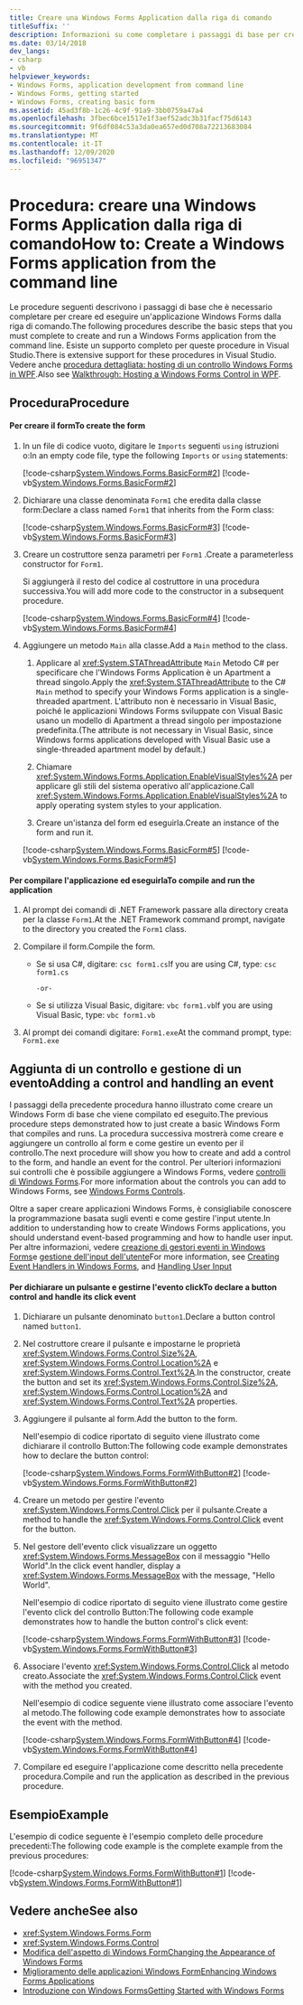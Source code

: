 ```yaml
---
title: Creare una Windows Forms Application dalla riga di comando
titleSuffix: ''
description: Informazioni su come completare i passaggi di base per creare ed eseguire un Windows Forms Application dalla riga di comando.
ms.date: 03/14/2018
dev_langs:
- csharp
- vb
helpviewer_keywords:
- Windows Forms, application development from command line
- Windows Forms, getting started
- Windows Forms, creating basic form
ms.assetid: 45ad3f8b-1c26-4c9f-91a9-3bb0759a47a4
ms.openlocfilehash: 3fbec6bce1517e1f3aef52adc3b31facf75d6143
ms.sourcegitcommit: 9f6df084c53a3da0ea657ed0d708a72213683084
ms.translationtype: MT
ms.contentlocale: it-IT
ms.lasthandoff: 12/09/2020
ms.locfileid: "96951347"
---
```

# <a name="how-to-create-a-windows-forms-application-from-the-command-line"></a><span data-ttu-id="b0a0f-103">Procedura: creare una Windows Forms Application dalla riga di comando</span><span class="sxs-lookup"><span data-stu-id="b0a0f-103">How to: Create a Windows Forms application from the command line</span></span>

<span data-ttu-id="b0a0f-104">Le procedure seguenti descrivono i passaggi di base che è necessario completare per creare ed eseguire un'applicazione Windows Forms dalla riga di comando.</span><span class="sxs-lookup"><span data-stu-id="b0a0f-104">The following procedures describe the basic steps that you must complete to create and run a Windows Forms application from the command line.</span></span> <span data-ttu-id="b0a0f-105">Esiste un supporto completo per queste procedure in Visual Studio.</span><span class="sxs-lookup"><span data-stu-id="b0a0f-105">There is extensive support for these procedures in Visual Studio.</span></span>  <span data-ttu-id="b0a0f-106">Vedere anche [procedura dettagliata: hosting di un controllo Windows Forms in WPF](/dotnet/framework/wpf/advanced/walkthrough-hosting-a-windows-forms-control-in-wpf).</span><span class="sxs-lookup"><span data-stu-id="b0a0f-106">Also see [Walkthrough: Hosting a Windows Forms Control in WPF](/dotnet/framework/wpf/advanced/walkthrough-hosting-a-windows-forms-control-in-wpf).</span></span>
  
## <a name="procedure"></a><span data-ttu-id="b0a0f-107">Procedura</span><span class="sxs-lookup"><span data-stu-id="b0a0f-107">Procedure</span></span>  
  
#### <a name="to-create-the-form"></a><span data-ttu-id="b0a0f-108">Per creare il form</span><span class="sxs-lookup"><span data-stu-id="b0a0f-108">To create the form</span></span>  
  
1. <span data-ttu-id="b0a0f-109">In un file di codice vuoto, digitare le `Imports` seguenti `using` istruzioni o:</span><span class="sxs-lookup"><span data-stu-id="b0a0f-109">In an empty code file, type the following `Imports` or `using` statements:</span></span>  
  
     [!code-csharp[System.Windows.Forms.BasicForm#2](~/samples/snippets/csharp/VS_Snippets_Winforms/System.Windows.Forms.BasicForm/CS/Form1.cs#2)]
     [!code-vb[System.Windows.Forms.BasicForm#2](~/samples/snippets/visualbasic/VS_Snippets_Winforms/System.Windows.Forms.BasicForm/VB/Form1.vb#2)]  
  
2. <span data-ttu-id="b0a0f-110">Dichiarare una classe denominata `Form1` che eredita dalla classe form:</span><span class="sxs-lookup"><span data-stu-id="b0a0f-110">Declare a class named `Form1` that inherits from the Form class:</span></span>
  
     [!code-csharp[System.Windows.Forms.BasicForm#3](~/samples/snippets/csharp/VS_Snippets_Winforms/System.Windows.Forms.BasicForm/CS/Form1.cs#3)]
     [!code-vb[System.Windows.Forms.BasicForm#3](~/samples/snippets/visualbasic/VS_Snippets_Winforms/System.Windows.Forms.BasicForm/VB/Form1.vb#3)]  
  
3. <span data-ttu-id="b0a0f-111">Creare un costruttore senza parametri per `Form1` .</span><span class="sxs-lookup"><span data-stu-id="b0a0f-111">Create a parameterless constructor for `Form1`.</span></span>
  
     <span data-ttu-id="b0a0f-112">Si aggiungerà il resto del codice al costruttore in una procedura successiva.</span><span class="sxs-lookup"><span data-stu-id="b0a0f-112">You will add more code to the constructor in a subsequent procedure.</span></span>
  
     [!code-csharp[System.Windows.Forms.BasicForm#4](~/samples/snippets/csharp/VS_Snippets_Winforms/System.Windows.Forms.BasicForm/CS/Form1.cs#4)]
     [!code-vb[System.Windows.Forms.BasicForm#4](~/samples/snippets/visualbasic/VS_Snippets_Winforms/System.Windows.Forms.BasicForm/VB/Form1.vb#4)]  
  
4. <span data-ttu-id="b0a0f-113">Aggiungere un metodo `Main` alla classe.</span><span class="sxs-lookup"><span data-stu-id="b0a0f-113">Add a `Main` method to the class.</span></span>
  
    1. <span data-ttu-id="b0a0f-114">Applicare al <xref:System.STAThreadAttribute> `Main` Metodo C# per specificare che l'Windows Forms Application è un Apartment a thread singolo.</span><span class="sxs-lookup"><span data-stu-id="b0a0f-114">Apply the <xref:System.STAThreadAttribute> to the C# `Main` method to specify your Windows Forms application is a single-threaded apartment.</span></span> <span data-ttu-id="b0a0f-115">L'attributo non è necessario in Visual Basic, poiché le applicazioni Windows Forms sviluppate con Visual Basic usano un modello di Apartment a thread singolo per impostazione predefinita.</span><span class="sxs-lookup"><span data-stu-id="b0a0f-115">(The attribute is not necessary in Visual Basic, since Windows forms applications developed with Visual Basic use a single-threaded apartment model by default.)</span></span>  
  
    2. <span data-ttu-id="b0a0f-116">Chiamare <xref:System.Windows.Forms.Application.EnableVisualStyles%2A> per applicare gli stili del sistema operativo all'applicazione.</span><span class="sxs-lookup"><span data-stu-id="b0a0f-116">Call <xref:System.Windows.Forms.Application.EnableVisualStyles%2A> to apply operating system styles to your application.</span></span>  
  
    3. <span data-ttu-id="b0a0f-117">Creare un'istanza del form ed eseguirla.</span><span class="sxs-lookup"><span data-stu-id="b0a0f-117">Create an instance of the form and run it.</span></span>  
  
     [!code-csharp[System.Windows.Forms.BasicForm#5](~/samples/snippets/csharp/VS_Snippets_Winforms/System.Windows.Forms.BasicForm/CS/Form1.cs#5)]
     [!code-vb[System.Windows.Forms.BasicForm#5](~/samples/snippets/visualbasic/VS_Snippets_Winforms/System.Windows.Forms.BasicForm/VB/Form1.vb#5)]  
  
#### <a name="to-compile-and-run-the-application"></a><span data-ttu-id="b0a0f-118">Per compilare l'applicazione ed eseguirla</span><span class="sxs-lookup"><span data-stu-id="b0a0f-118">To compile and run the application</span></span>  
  
1. <span data-ttu-id="b0a0f-119">Al prompt dei comandi di .NET Framework passare alla directory creata per la classe `Form1`.</span><span class="sxs-lookup"><span data-stu-id="b0a0f-119">At the .NET Framework command prompt, navigate to the directory you created the `Form1` class.</span></span>  
  
2. <span data-ttu-id="b0a0f-120">Compilare il form.</span><span class="sxs-lookup"><span data-stu-id="b0a0f-120">Compile the form.</span></span>  
  
    - <span data-ttu-id="b0a0f-121">Se si usa C#, digitare: `csc form1.cs`</span><span class="sxs-lookup"><span data-stu-id="b0a0f-121">If you are using C#, type: `csc form1.cs`</span></span>  
  
         `-or-`  
  
    - <span data-ttu-id="b0a0f-122">Se si utilizza Visual Basic, digitare: `vbc form1.vb`</span><span class="sxs-lookup"><span data-stu-id="b0a0f-122">If you are using Visual Basic, type: `vbc form1.vb`</span></span>  
  
3. <span data-ttu-id="b0a0f-123">Al prompt dei comandi digitare: `Form1.exe`</span><span class="sxs-lookup"><span data-stu-id="b0a0f-123">At the command prompt, type: `Form1.exe`</span></span>  
  
## <a name="adding-a-control-and-handling-an-event"></a><span data-ttu-id="b0a0f-124">Aggiunta di un controllo e gestione di un evento</span><span class="sxs-lookup"><span data-stu-id="b0a0f-124">Adding a control and handling an event</span></span>

<span data-ttu-id="b0a0f-125">I passaggi della precedente procedura hanno illustrato come creare un Windows Form di base che viene compilato ed eseguito.</span><span class="sxs-lookup"><span data-stu-id="b0a0f-125">The previous procedure steps demonstrated how to just create a basic Windows Form that compiles and runs.</span></span> <span data-ttu-id="b0a0f-126">La procedura successiva mostrerà come creare e aggiungere un controllo al form e come gestire un evento per il controllo.</span><span class="sxs-lookup"><span data-stu-id="b0a0f-126">The next procedure will show you how to create and add a control to the form, and handle an event for the control.</span></span> <span data-ttu-id="b0a0f-127">Per ulteriori informazioni sui controlli che è possibile aggiungere a Windows Forms, vedere [controlli di Windows Forms](./controls/index.md).</span><span class="sxs-lookup"><span data-stu-id="b0a0f-127">For more information about the controls you can add to Windows Forms, see [Windows Forms Controls](./controls/index.md).</span></span>
  
 <span data-ttu-id="b0a0f-128">Oltre a saper creare applicazioni Windows Forms, è consigliabile conoscere la programmazione basata sugli eventi e come gestire l'input utente.</span><span class="sxs-lookup"><span data-stu-id="b0a0f-128">In addition to understanding how to create Windows Forms applications, you should understand event-based programming and how to handle user input.</span></span> <span data-ttu-id="b0a0f-129">Per altre informazioni, vedere [creazione di gestori eventi in Windows Forms](creating-event-handlers-in-windows-forms.md)e [gestione dell'input dell'utente](./controls/handling-user-input.md)</span><span class="sxs-lookup"><span data-stu-id="b0a0f-129">For more information, see [Creating Event Handlers in Windows Forms](creating-event-handlers-in-windows-forms.md), and [Handling User Input](./controls/handling-user-input.md)</span></span>  
  
#### <a name="to-declare-a-button-control-and-handle-its-click-event"></a><span data-ttu-id="b0a0f-130">Per dichiarare un pulsante e gestirne l'evento click</span><span class="sxs-lookup"><span data-stu-id="b0a0f-130">To declare a button control and handle its click event</span></span>  
  
1. <span data-ttu-id="b0a0f-131">Dichiarare un pulsante denominato `button1`.</span><span class="sxs-lookup"><span data-stu-id="b0a0f-131">Declare a button control named `button1`.</span></span>  
  
2. <span data-ttu-id="b0a0f-132">Nel costruttore creare il pulsante e impostarne le proprietà <xref:System.Windows.Forms.Control.Size%2A>, <xref:System.Windows.Forms.Control.Location%2A> e <xref:System.Windows.Forms.Control.Text%2A>.</span><span class="sxs-lookup"><span data-stu-id="b0a0f-132">In the constructor, create the button and set its <xref:System.Windows.Forms.Control.Size%2A>, <xref:System.Windows.Forms.Control.Location%2A> and <xref:System.Windows.Forms.Control.Text%2A> properties.</span></span>  
  
3. <span data-ttu-id="b0a0f-133">Aggiungere il pulsante al form.</span><span class="sxs-lookup"><span data-stu-id="b0a0f-133">Add the button to the form.</span></span>  
  
     <span data-ttu-id="b0a0f-134">Nell'esempio di codice riportato di seguito viene illustrato come dichiarare il controllo Button:</span><span class="sxs-lookup"><span data-stu-id="b0a0f-134">The following code example demonstrates how to declare the button control:</span></span>
  
     [!code-csharp[System.Windows.Forms.FormWithButton#2](~/samples/snippets/csharp/VS_Snippets_Winforms/System.Windows.Forms.FormWithButton/CS/Form1.cs#2)]
     [!code-vb[System.Windows.Forms.FormWithButton#2](~/samples/snippets/visualbasic/VS_Snippets_Winforms/System.Windows.Forms.FormWithButton/VB/Form1.vb#2)]  
  
4. <span data-ttu-id="b0a0f-135">Creare un metodo per gestire l'evento <xref:System.Windows.Forms.Control.Click> per il pulsante.</span><span class="sxs-lookup"><span data-stu-id="b0a0f-135">Create a method to handle the <xref:System.Windows.Forms.Control.Click> event for the button.</span></span>  
  
5. <span data-ttu-id="b0a0f-136">Nel gestore dell'evento click visualizzare un oggetto <xref:System.Windows.Forms.MessageBox> con il messaggio "Hello World".</span><span class="sxs-lookup"><span data-stu-id="b0a0f-136">In the click event handler, display a <xref:System.Windows.Forms.MessageBox> with the message, "Hello World".</span></span>  
  
     <span data-ttu-id="b0a0f-137">Nell'esempio di codice riportato di seguito viene illustrato come gestire l'evento click del controllo Button:</span><span class="sxs-lookup"><span data-stu-id="b0a0f-137">The following code example demonstrates how to handle the button control's click event:</span></span>
  
     [!code-csharp[System.Windows.Forms.FormWithButton#3](~/samples/snippets/csharp/VS_Snippets_Winforms/System.Windows.Forms.FormWithButton/CS/Form1.cs#3)]
     [!code-vb[System.Windows.Forms.FormWithButton#3](~/samples/snippets/visualbasic/VS_Snippets_Winforms/System.Windows.Forms.FormWithButton/VB/Form1.vb#3)]  
  
6. <span data-ttu-id="b0a0f-138">Associare l'evento <xref:System.Windows.Forms.Control.Click> al metodo creato.</span><span class="sxs-lookup"><span data-stu-id="b0a0f-138">Associate the <xref:System.Windows.Forms.Control.Click> event with the method you created.</span></span>  
  
     <span data-ttu-id="b0a0f-139">Nell'esempio di codice seguente viene illustrato come associare l'evento al metodo.</span><span class="sxs-lookup"><span data-stu-id="b0a0f-139">The following code example demonstrates how to associate the event with the method.</span></span>  
  
     [!code-csharp[System.Windows.Forms.FormWithButton#4](~/samples/snippets/csharp/VS_Snippets_Winforms/System.Windows.Forms.FormWithButton/CS/Form1.cs#4)]
     [!code-vb[System.Windows.Forms.FormWithButton#4](~/samples/snippets/visualbasic/VS_Snippets_Winforms/System.Windows.Forms.FormWithButton/VB/Form1.vb#4)]  
  
7. <span data-ttu-id="b0a0f-140">Compilare ed eseguire l'applicazione come descritto nella precedente procedura.</span><span class="sxs-lookup"><span data-stu-id="b0a0f-140">Compile and run the application as described in the previous procedure.</span></span>  
  
## <a name="example"></a><span data-ttu-id="b0a0f-141">Esempio</span><span class="sxs-lookup"><span data-stu-id="b0a0f-141">Example</span></span>  

<span data-ttu-id="b0a0f-142">L'esempio di codice seguente è l'esempio completo delle procedure precedenti:</span><span class="sxs-lookup"><span data-stu-id="b0a0f-142">The following code example is the complete example from the previous procedures:</span></span>
  
 [!code-csharp[System.Windows.Forms.FormWithButton#1](~/samples/snippets/csharp/VS_Snippets_Winforms/System.Windows.Forms.FormWithButton/CS/Form1.cs#1)]
 [!code-vb[System.Windows.Forms.FormWithButton#1](~/samples/snippets/visualbasic/VS_Snippets_Winforms/System.Windows.Forms.FormWithButton/VB/Form1.vb#1)]  
  
## <a name="see-also"></a><span data-ttu-id="b0a0f-143">Vedere anche</span><span class="sxs-lookup"><span data-stu-id="b0a0f-143">See also</span></span>

- <xref:System.Windows.Forms.Form>
- <xref:System.Windows.Forms.Control>
- [<span data-ttu-id="b0a0f-144">Modifica dell'aspetto di Windows Form</span><span class="sxs-lookup"><span data-stu-id="b0a0f-144">Changing the Appearance of Windows Forms</span></span>](changing-the-appearance-of-windows-forms.md)
- [<span data-ttu-id="b0a0f-145">Miglioramento delle applicazioni Windows Form</span><span class="sxs-lookup"><span data-stu-id="b0a0f-145">Enhancing Windows Forms Applications</span></span>](./advanced/index.md)
- [<span data-ttu-id="b0a0f-146">Introduzione con Windows Forms</span><span class="sxs-lookup"><span data-stu-id="b0a0f-146">Getting Started with Windows Forms</span></span>](getting-started-with-windows-forms.md)
